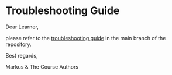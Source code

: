 # Troubleshooting Guide

Dear Learner,

please refer to the [troubleshooting guide](https://github.com/markushaug/btp-side-by-side-extension-learning-journey/blob/main/TROUBLESHOOTING.md) in the main branch of the repository.

Best regards,

Markus & The Course Authors
